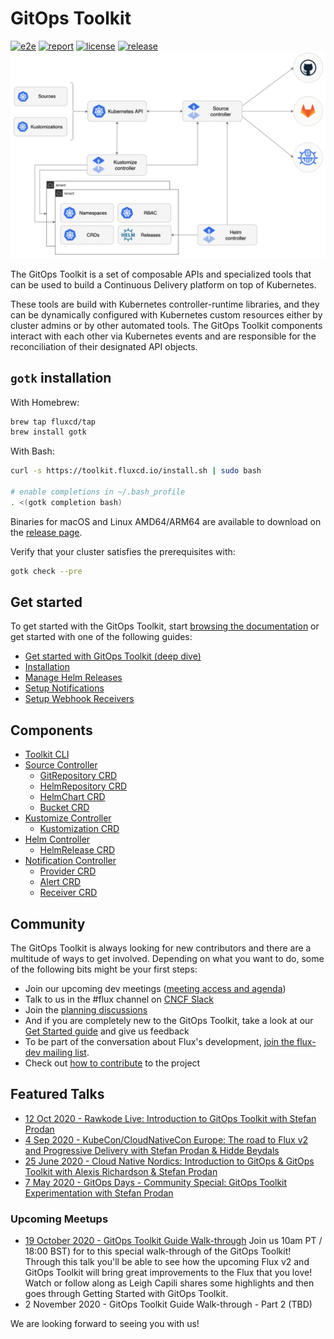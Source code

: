 # GitOps Toolkit

[![e2e](https://github.com/fluxcd/toolkit/workflows/e2e/badge.svg)](https://github.com/fluxcd/toolkit/actions)
[![report](https://goreportcard.com/badge/github.com/fluxcd/toolkit)](https://goreportcard.com/report/github.com/fluxcd/toolkit)
[![license](https://img.shields.io/github/license/fluxcd/toolkit.svg)](https://github.com/fluxcd/toolkit/blob/main/LICENSE)
[![release](https://img.shields.io/github/release/fluxcd/toolkit/all.svg)](https://github.com/fluxcd/toolkit/releases)
![overview](docs/diagrams/gitops-toolkit.png)

The GitOps Toolkit is a set of composable APIs and specialized tools
that can be used to build a Continuous Delivery platform on top of Kubernetes.

These tools are build with Kubernetes controller-runtime libraries, and they
can be dynamically configured with Kubernetes custom resources either by
cluster admins or by other automated tools.
The GitOps Toolkit components interact with each other via Kubernetes
events and are responsible for the reconciliation of their designated API objects.

## `gotk` installation

With Homebrew:

```sh
brew tap fluxcd/tap
brew install gotk
```

With Bash:

```sh
curl -s https://toolkit.fluxcd.io/install.sh | sudo bash

# enable completions in ~/.bash_profile
. <(gotk completion bash)
```

Binaries for macOS and Linux AMD64/ARM64 are available to download on the
[release page](https://github.com/fluxcd/toolkit/releases).

Verify that your cluster satisfies the prerequisites with:

```sh
gotk check --pre
```

## Get started

To get started with the GitOps Toolkit, start [browsing the documentation](https://toolkit.fluxcd.io)
or get started with one of the following guides:

- [Get started with GitOps Toolkit (deep dive)](https://toolkit.fluxcd.io/get-started/)
- [Installation](https://toolkit.fluxcd.io/guides/installation/)
- [Manage Helm Releases](https://toolkit.fluxcd.io/guides/helmreleases/)
- [Setup Notifications](https://toolkit.fluxcd.io/guides/notifications/)
- [Setup Webhook Receivers](https://toolkit.fluxcd.io/guides/webhook-receivers/)

## Components

- [Toolkit CLI](https://toolkit.fluxcd.io/cmd/gotk/)
- [Source Controller](https://toolkit.fluxcd.io/components/source/controller/)
    - [GitRepository CRD](https://toolkit.fluxcd.io/components/source/gitrepositories/)
    - [HelmRepository CRD](https://toolkit.fluxcd.io/components/source/helmrepositories/)
    - [HelmChart CRD](https://toolkit.fluxcd.io/components/source/helmcharts/)
    - [Bucket CRD](https://toolkit.fluxcd.io/components/source/buckets/)
- [Kustomize Controller](https://toolkit.fluxcd.io/components/kustomize/controller/)
    - [Kustomization CRD](https://toolkit.fluxcd.io/components/kustomize/kustomization/)
- [Helm Controller](https://toolkit.fluxcd.io/components/helm/controller/)
    - [HelmRelease CRD](https://toolkit.fluxcd.io/components/helm/helmreleases/)
- [Notification Controller](https://toolkit.fluxcd.io/components/notification/controller/)
    - [Provider CRD](https://toolkit.fluxcd.io/components/notification/provider/)
    - [Alert CRD](https://toolkit.fluxcd.io/components/notification/alert/)
    - [Receiver CRD](https://toolkit.fluxcd.io/components/notification/receiver/)

## Community

The GitOps Toolkit is always looking for new contributors and there are a multitude of ways to get involved. Depending on what you want to do, some of the following bits might be your first steps:

- Join our upcoming dev meetings ([meeting access and agenda](https://docs.google.com/document/d/1l_M0om0qUEN_NNiGgpqJ2tvsF2iioHkaARDeh6b70B0/view))
- Talk to us in the #flux channel on [CNCF Slack](https://slack.cncf.io/)
- Join the [planning discussions](https://github.com/fluxcd/toolkit/discussions)
- And if you are completely new to the GitOps Toolkit, take a look at our [Get Started guide](https://toolkit.fluxcd.io/get-started/) and give us feedback
- To be part of the conversation about Flux's development, [join the flux-dev mailing list](https://lists.cncf.io/g/cncf-flux-dev).
- Check out [how to contribute](CONTRIBUTING.md) to the project

## Featured Talks
- [12 Oct 2020 - Rawkode Live: Introduction to GitOps Toolkit with Stefan Prodan](https://youtu.be/HqTzuOBP0eY)
- [4 Sep 2020 - KubeCon/CloudNativeCon Europe: The road to Flux v2 and Progressive Delivery with Stefan Prodan & Hidde Beydals](https://youtu.be/8v94nUkXsxU)
- [25 June 2020 - Cloud Native Nordics: Introduction to GitOps & GitOps Toolkit with Alexis Richardson & Stefan Prodan](https://youtu.be/qQBtSkgl7tI)
- [7 May 2020 - GitOps Days - Community Special: GitOps Toolkit Experimentation with Stefan Prodan](https://youtu.be/WHzxunv4DKk?t=6521)

### Upcoming Meetups
- [19 October 2020 - GitOps Toolkit Guide Walk-through](https://www.meetup.com/GitOps-Community/events/273640196/)
Join us 10am PT / 18:00 BST) for to this special walk-through of the GitOps Toolkit! 
Through this talk you'll be able to see how the upcoming Flux v2 and GitOps Toolkit will bring
great improvements to the Flux that you love! Watch or follow along as Leigh Capili shares some
highlights and then goes through Getting Started with GitOps Toolkit.
- 2 November 2020 - GitOps Toolkit Guide Walk-through - Part 2 (TBD)

We are looking forward to seeing you with us!
